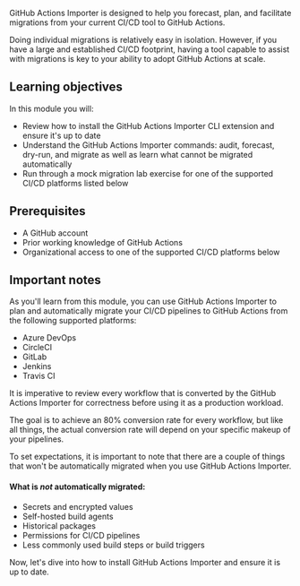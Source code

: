 GitHub Actions Importer is designed to help you forecast, plan, and facilitate migrations from your current CI/CD tool to GitHub Actions. 

Doing individual migrations is relatively easy in isolation. However, if you have a large and established CI/CD footprint, having a tool capable to assist with migrations is key to your ability to adopt GitHub Actions at scale.

## Learning objectives

In this module you will:

- Review how to install the GitHub Actions Importer CLI extension and ensure it's up to date
- Understand the GitHub Actions Importer commands: audit, forecast, dry-run, and migrate as well as learn what cannot be migrated automatically 
- Run through a mock migration lab exercise for one of the supported CI/CD platforms listed below

## Prerequisites

- A GitHub account
- Prior working knowledge of GitHub Actions
- Organizational access to one of the supported CI/CD platforms below 

## Important notes

As you'll learn from this module, you can use GitHub Actions Importer to plan and automatically migrate your CI/CD pipelines to GitHub Actions from the following supported platforms: 

- Azure DevOps
- CircleCI
- GitLab
- Jenkins
- Travis CI

It is imperative to review every workflow that is converted by the GitHub Actions Importer for correctness before using it as a production workload. 

The goal is to achieve an 80% conversion rate for every workflow, but like all things, the actual conversion rate will depend on your specific makeup of your pipelines. 

To set expectations, it is important to note that there are a couple of things that won't be automatically migrated when you use GitHub Actions Importer.

#### What is *not* automatically migrated:

- Secrets and encrypted values 
- Self-hosted build agents
- Historical packages
- Permissions for CI/CD pipelines
- Less commonly used build steps or build triggers

Now, let's dive into how to install GitHub Actions Importer and ensure it is up to date. 
